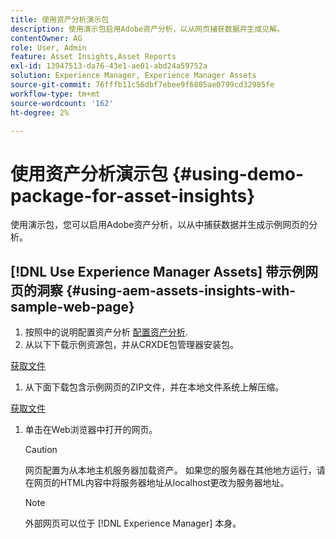 ```yaml
---
title: 使用资产分析演示包
description: 使用演示包启用Adobe资产分析，以从网页捕获数据并生成见解。
contentOwner: AG
role: User, Admin
feature: Asset Insights,Asset Reports
exl-id: 13947513-da76-43e1-ae01-abd24a59752a
solution: Experience Manager, Experience Manager Assets
source-git-commit: 76fffb11c56dbf7ebee9f6805ae0799cd32985fe
workflow-type: tm+mt
source-wordcount: '162'
ht-degree: 2%

---
```


# 使用资产分析演示包 {#using-demo-package-for-asset-insights}

使用演示包，您可以启用Adobe资产分析，以从中捕获数据并生成示例网页的分析。

## [!DNL Use Experience Manager Assets] 带示例网页的洞察  {#using-aem-assets-insights-with-sample-web-page}

1. 按照中的说明配置资产分析 [配置资产分析](configure-asset-insights.md).
1. 从以下下载示例资源包，并从CRXDE包管理器安装包。

[获取文件](assets/insightsdemo.zip)

1. 从下面下载包含示例网页的ZIP文件，并在本地文件系统上解压缩。

[获取文件](assets/demosite.zip)

1. 单击在Web浏览器中打开的网页。

   >[!CAUTION]
   >
   >网页配置为从本地主机服务器加载资产。 如果您的服务器在其他地方运行，请在网页的HTML内容中将服务器地址从localhost更改为服务器地址。

   >[!NOTE]
   >
   >外部网页可以位于 [!DNL Experience Manager] 本身。
